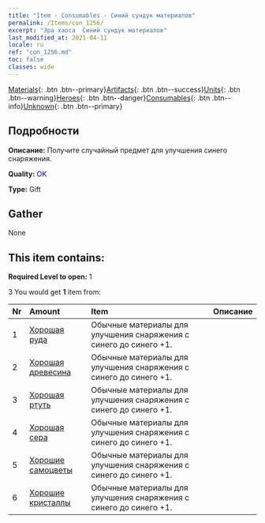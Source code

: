 ```yaml
---
title: "Item - Consumables - Синий сундук материалов"
permalink: /Items/con_1256/
excerpt: "Эра хаоса  Синий сундук материалов"
last_modified_at: 2021-04-11
locale: ru
ref: "con_1256.md"
toc: false
classes: wide
---
```

 [Materials](/ru/Items/){: .btn .btn--primary}[Artifacts](/ru/Items/Artifacts/){: .btn .btn--success}[Units](/ru/Items/Units/){: .btn .btn--warning}[Heroes](/ru/Items/Heroes/){: .btn .btn--danger}[Consumables](/ru/Items/Consumables/){: .btn .btn--info}[Unknown](/ru/Items/Unknown/){: .btn .btn--primary}

## Подробности
 **Описание:** Получите случайный предмет для улучшения синего снаряжения.

 **Quality:** <span style="color: #0000CD">OK</span>

 **Type:** Gift

## Gather

  None

## This item contains:

 **Required Level to open:** 1

 3 You would get **1** item  from:

  | Nr | Amount |     Item    | Описание |
  |:---|:-------|:------------|:-----------:|
  | 1 | [Хорошая руда](/ru/Items/mat_12/) | Обычные материалы для улучшения снаряжения c синего до синего +1. | 
  | 2 | [Хорошая древесина](/ru/Items/mat_13/) | Обычные материалы для улучшения снаряжения c синего до синего +1. | 
  | 3 | [Хорошая ртуть](/ru/Items/mat_14/) | Обычные материалы для улучшения снаряжения c синего до синего +1. | 
  | 4 | [Хорошая сера](/ru/Items/mat_15/) | Обычные материалы для улучшения снаряжения c синего до синего +1. | 
  | 5 | [Хорошие самоцветы](/ru/Items/mat_16/) | Обычные материалы для улучшения снаряжения c синего до синего +1. | 
  | 6 | [Хорошие кристаллы](/ru/Items/mat_17/) | Обычные материалы для улучшения снаряжения c синего до синего +1. | 
